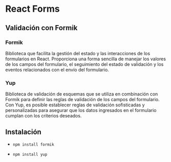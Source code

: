 # React Forms

## Validación con Formik

### Formik

Biblioteca que facilita la gestión del estado y las interacciones de los formularios en React. Proporciona una forma sencilla de manejar los valores de los campos del formulario, el seguimiento del estado de validación y los eventos relacionados con el envío del formulario.

### Yup

Biblioteca de validación de esquemas que se utiliza en combinación con Formik para definir las reglas de validación de los campos del formulario. Con Yup, es posible establecer reglas de validación sofisticadas y personalizadas para asegurar que los datos ingresados en el formulario cumplan con los criterios deseados.

## Instalación

- `npm install formik`

- `npm install yup`